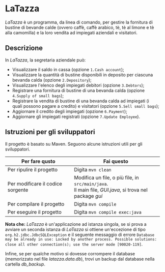 # LaTazza
_LaTazza_ è un programma, da linea di comando, per gestire la fornitura di bustine di bevande calde (ovvero caffè, caffè arabico, tè, tè al limone e tè alla camomilla) e la loro vendita ad impiegati aziendali e visitatori.

## Descrizione
In _LaTazza_, la segretaria aziendale può:
* Visualizzare il saldo in cassa (opzione `1.Cash account`);
* Visualizzare la quantità di bustine disponibili in deposito per ciascuna bevanda calda (opzione `2.Depository`);
* Visualizzare l'elenco degli impiegati debitori (opzione `3.Debtors`);
* Registrare una fornitura di bustine di una bevanda calda (opzione `4.Supply of small bags`); 
* Registrare la vendita di bustine di una bevanda calda ad impiegati (i quali possono pagare a credito) e visitatori (opzione `5.Sell small bags`);
* Aggiornare il credito degli impiegati (opzione `6.Payment`);
* Aggiornare gli impiegati registrati (opzione `7.Update Employee`).

## Istruzioni per gli sviluppatori
Il progetto è basato su Maven. Seguono alcune istruzioni utili per gli sviluppatori.

| Per fare qusto | Fai questo |
| -----------|-----------|
| Per ripulire il progetto | Digita `mvn clean` |
| Per modificare il codice sorgente | Modifica un file, o più file, in `src/main/java`.<br> Il main file, *GUI.java*, si trova nel package *gui* |
| Per compilare il progetto | Digita `mvn compile` |
| Per eseguire il progetto | Digita `mvn compile exec:java` |

**Nota che:** _LaTazza_ è un'applicazione ad istanza singola, se si prova a avviare un seconda istanza di _LaTazza_ si ottiene un'eccezione di tipo ```org.h2.jdbc.JdbcSQLException``` e il seguente messaggio di errore ```Database may be already in use: Locked by another process. Possible solutions: close all other connection(s); use the server mode [90020-119]```.

Infine, se per qualche motivo si dovesse corrompere il database (memorizzato nel file *latazza.data.db*), trovi un backup dal database nella cartella *db_backup*.
